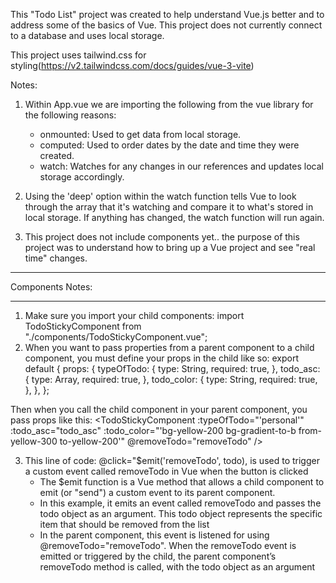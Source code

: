 This "Todo List" project was created to help understand Vue.js better and to address some of the basics of Vue. This project does not currently connect to a database and uses local storage.

This project uses tailwind.css for styling(https://v2.tailwindcss.com/docs/guides/vue-3-vite)

Notes:

1. Within App.vue we are importing the following from the vue library for the following reasons:

   - onmounted: Used to get data from local storage.
   - computed: Used to order dates by the date and time they were created.
   - watch: Watches for any changes in our references and updates local storage accordingly.

2. Using the 'deep' option within the watch function tells Vue to look through the array that it's watching and compare it to what's stored in local storage. If anything has changed, the watch function will run again.

3. This project does not include components yet.. the purpose of this project was to understand how to bring up a Vue project and see "real time" changes.

---

Components Notes:

---

1. Make sure you import your child components:
   import TodoStickyComponent from "./components/TodoStickyComponent.vue";
2. When you want to pass properties from a parent component to a child component, you must define your props in the child like so:
   export default {
   props: {
   typeOfTodo: {
   type: String,
   required: true,
   },
   todo_asc: {
   type: Array,
   required: true,
   },
   todo_color: {
   type: String,
   required: true,
   },
   },
   };

Then when you call the child component in your parent component, you pass props like this:
<TodoStickyComponent
:typeOfTodo="'personal'"
:todo_asc="todo_asc"
:todo_color="'bg-yellow-200 bg-gradient-to-b from-yellow-300 to-yellow-200'"
@removeTodo="removeTodo"
/>

3. This line of code: @click="$emit('removeTodo', todo), is used to trigger a custom event called removeTodo in Vue when the button is clicked
   - The $emit function is a Vue method that allows a child component to emit (or "send") a custom event to its parent component.
   - In this example, it emits an event called removeTodo and passes the todo object as an argument. This todo object represents the specific item that should be removed from the list
   - In the parent component, this event is listened for using @removeTodo="removeTodo". When the removeTodo event is emitted or triggered by the child, the parent component’s removeTodo method is called, with the todo object as an argument
